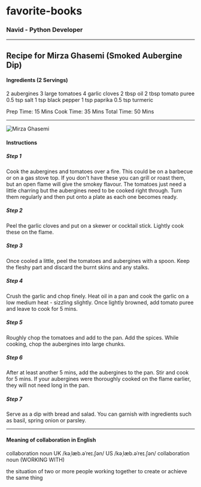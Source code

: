 # favorite-books

### Navid - Python Developer 


----

## Recipe for Mirza Ghasemi (Smoked Aubergine Dip)

#### Ingredients (2 Servings)
2  aubergines 
3  large tomatoes 
4  garlic cloves 
2 tbsp oil 
2 tbsp tomato puree 
0.5 tsp salt 
1 tsp black pepper 
1 tsp paprika 
0.5 tsp turmeric 

 Prep Time:
15 Mins
 Cook Time:
35 Mins
 Total Time:
50 Mins

---

![Mirza Ghasemi](https://saffronandherbs.com/wp-content/uploads/2021/10/Mirza-Ghasemi-Platter.jpg)

#### Instructions

##### Step 1
Cook the aubergines and tomatoes over a fire. This could be on a barbecue or on a gas stove top. If you don't have these you can grill or roast them, but an open flame will give the smokey flavour. The tomatoes just need a little charring but the aubergines need to be cooked right through. Turn them regularly and then put onto a plate as each one becomes ready.
##### Step 2
Peel the garlic cloves and put on a skewer or cocktail stick. Lightly cook these on the flame.
##### Step 3
Once cooled a little, peel the tomatoes and aubergines with a spoon. Keep the fleshy part and discard the burnt skins and any stalks.
##### Step 4
Crush the garlic and chop finely. Heat oil in a pan and cook the garlic on a low medium heat - sizzling slightly. Once lightly browned, add tomato puree and leave to cook for 5 mins.
##### Step 5
Roughly chop the tomatoes and add to the pan. Add the spices. While cooking, chop the aubergines into large chunks.
##### Step 6
After at least another 5 mins, add the aubergines to the pan. Stir and cook for 5 mins. If your aubergines were thoroughly cooked on the flame earlier, they will not need long in the pan.
##### Step 7
Serve as a dip with bread and salad. You can garnish with ingredients such as basil, spring onion or parsley.

----- 

#### Meaning of collaboration in English
 
collaboration
noun
UK  /kəˌlæb.əˈreɪ.ʃən/ US  /kəˌlæb.əˈreɪ.ʃən/
collaboration noun (WORKING WITH)

the situation of two or more people working together to create or achieve the same thing